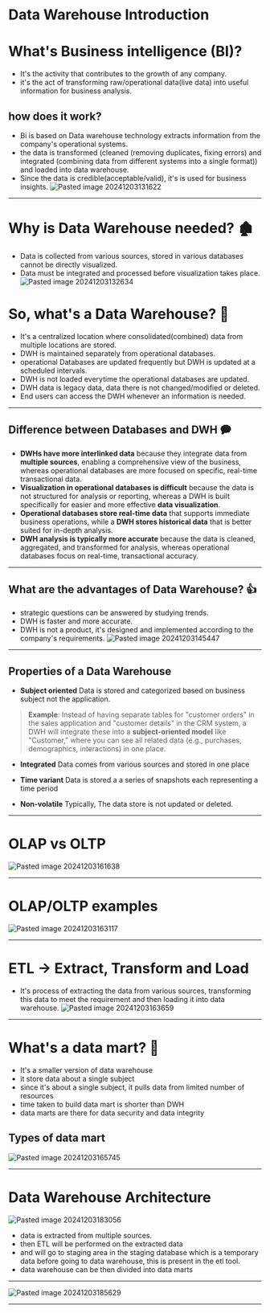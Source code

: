 # Data Warehouse Introduction
# What's Business intelligence (BI)?
- It's the activity that contributes to the growth of any company.
- it's the act of transforming raw/operational data(live data) into useful information for business analysis.
## how does it work?
- Bi is based on Data warehouse technology extracts information from the company's operational systems.
- the data is transformed (cleaned (removing duplicates, fixing errors) and integrated (combining data from different systems into a single format)) and loaded into data warehouse.
- Since the data is credible(acceptable/valid), it's is used for business insights. 
![Pasted image 20241203131622](https://github.com/user-attachments/assets/6605e2c7-4c9f-4dac-9167-f37e2e6e84c6)

__________

# Why is Data Warehouse needed? 🏚️
- Data is collected from various sources, stored in various databases cannot be directly visualized.
- Data must be integrated and processed before visualization takes place.
![Pasted image 20241203132634](https://github.com/user-attachments/assets/67ad33a9-683d-4aff-bc53-68e1d64ffaf2)


# So, what's a Data Warehouse? 🤔
- It's a centralized location where consolidated(combined) data from multiple locations are stored.
- DWH is maintained separately from operational databases.
- operational Databases are updated frequently but DWH is updated at a scheduled intervals.
- DWH is not loaded everytime the operational databases are updated.
- DWH data is legacy data, data there is not changed/modified or deleted.
- End users can access the DWH whenever an information is needed.
_______

## Difference between Databases and DWH 🗭
- **DWHs have more interlinked data** because they integrate data from **multiple sources**, enabling a comprehensive view of the business, whereas operational databases are more focused on specific, real-time transactional data.
- **Visualization in operational databases is difficult** because the data is not structured for analysis or reporting, whereas a DWH is built specifically for easier and more effective **data visualization**.
- **Operational databases store real-time data** that supports immediate business operations, while a **DWH stores historical data** that is better suited for in-depth analysis.
- **DWH analysis is typically more accurate** because the data is cleaned, aggregated, and transformed for analysis, whereas operational databases focus on real-time, transactional accuracy.
___________
## What are the advantages of Data Warehouse? 👍
- strategic questions can be answered by studying trends.
- DWH is faster and more accurate.
- DWH is not a product, it's designed and implemented according to the company's requirements.
![Pasted image 20241203145447](https://github.com/user-attachments/assets/e69d3bfb-4998-4370-aaac-3401acef4279)

_____________

## Properties of a Data Warehouse
- **Subject oriented**
Data is stored and categorized based on business subject not the application.

> 	**Example**: Instead of having separate tables for "customer orders" in the sales application and "customer details" in the CRM system, a DWH will integrate these into a **subject-oriented model** like "Customer," where you can see all related data (e.g., purchases, demographics, interactions) in one place.

- **Integrated**
Data comes from various sources and stored in one place

- **Time variant**
Data is stored a a series of snapshots each representing a time period

- **Non-volatile** 
Typically, The data store is not updated or deleted.

__________
# OLAP vs OLTP
![Pasted image 20241203161638](https://github.com/user-attachments/assets/9aa8cce2-fb82-40fd-bd0a-957dc47fe8cb)


____________
# OLAP/OLTP examples
![Pasted image 20241203163117](https://github.com/user-attachments/assets/bbd53cdc-5448-4fe2-aed2-84fef10097bb)


_________
# ETL -> Extract, Transform and Load
- It's process of extracting the data from various sources, transforming this data to meet the requirement and then loading it into data warehouse.
![Pasted image 20241203163659](https://github.com/user-attachments/assets/4a3d0c90-d0b7-4469-b63e-4bbda4c220b9)


_______
# What's a data mart? 🛒
- It's a smaller version of data warehouse
- it store data about a single subject
- since it's about a single subject, it pulls data from limited number of resources
- time taken to build data mart is shorter than DWH
- data marts are there for data security and data integrity
## Types of data mart

![Pasted image 20241203165745](https://github.com/user-attachments/assets/6fca1ada-60e0-4951-b427-54cb11a3b796)

__________
# Data Warehouse Architecture
![Pasted image 20241203183056](https://github.com/user-attachments/assets/c2abc26c-6c80-41ea-b764-aec726eb69ba)


- data is extracted from multiple sources.
- then ETL will be performed on the extracted data
- and will go to staging area in the staging database which is a temporary data before going to data warehouse, this is present in the etl tool.
- data warehouse can be then divided into data marts 
________
![Pasted image 20241203185629](https://github.com/user-attachments/assets/4539aa16-6c77-4b53-960a-18c19acb012e)

__________

